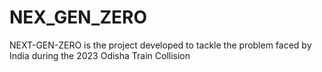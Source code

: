 # NEX_GEN_ZERO
NEXT-GEN-ZERO is the project developed to tackle the problem faced by India during the 2023 Odisha Train Collision
